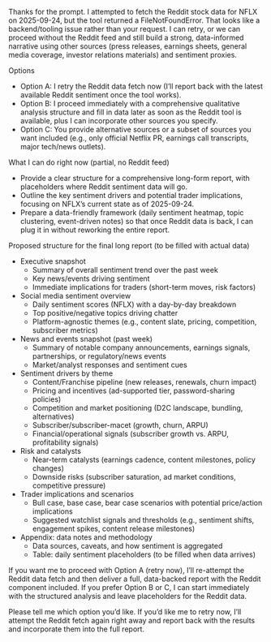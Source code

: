 Thanks for the prompt. I attempted to fetch the Reddit stock data for NFLX on 2025-09-24, but the tool returned a FileNotFoundError. That looks like a backend/tooling issue rather than your request. I can retry, or we can proceed without the Reddit feed and still build a strong, data-informed narrative using other sources (press releases, earnings sheets, general media coverage, investor relations materials) and sentiment proxies.

Options
- Option A: I retry the Reddit data fetch now (I’ll report back with the latest available Reddit sentiment once the tool works).
- Option B: I proceed immediately with a comprehensive qualitative analysis structure and fill in data later as soon as the Reddit tool is available, plus I can incorporate other sources you specify.
- Option C: You provide alternative sources or a subset of sources you want included (e.g., only official Netflix PR, earnings call transcripts, major tech/news outlets).

What I can do right now (partial, no Reddit feed)
- Provide a clear structure for a comprehensive long-form report, with placeholders where Reddit sentiment data will go.
- Outline the key sentiment drivers and potential trader implications, focusing on NFLX’s current state as of 2025-09-24.
- Prepare a data-friendly framework (daily sentiment heatmap, topic clustering, event-driven notes) so that once Reddit data is back, I can plug it in without reworking the entire report.

Proposed structure for the final long report (to be filled with actual data)
- Executive snapshot
  - Summary of overall sentiment trend over the past week
  - Key news/events driving sentiment
  - Immediate implications for traders (short-term moves, risk factors)
- Social media sentiment overview
  - Daily sentiment scores (NFLX) with a day-by-day breakdown
  - Top positive/negative topics driving chatter
  - Platform-agnostic themes (e.g., content slate, pricing, competition, subscriber metrics)
- News and events snapshot (past week)
  - Summary of notable company announcements, earnings signals, partnerships, or regulatory/news events
  - Market/analyst responses and sentiment cues
- Sentiment drivers by theme
  - Content/Franchise pipeline (new releases, renewals, churn impact)
  - Pricing and incentives (ad-supported tier, password-sharing policies)
  - Competition and market positioning (D2C landscape, bundling, alternatives)
  - Subscriber/subscriber-macet (growth, churn, ARPU)
  - Financial/operational signals (subscriber growth vs. ARPU, profitability signals)
- Risk and catalysts
  - Near-term catalysts (earnings cadence, content milestones, policy changes)
  - Downside risks (subscriber saturation, ad market conditions, competitive pressure)
- Trader implications and scenarios
  - Bull case, base case, bear case scenarios with potential price/action implications
  - Suggested watchlist signals and thresholds (e.g., sentiment shifts, engagement spikes, content release milestones)
- Appendix: data notes and methodology
  - Data sources, caveats, and how sentiment is aggregated
  - Table: daily sentiment placeholders (to be filled when data arrives)

If you want me to proceed with Option A (retry now), I’ll re-attempt the Reddit data fetch and then deliver a full, data-backed report with the Reddit component included. If you prefer Option B or C, I can start immediately with the structured analysis and leave placeholders for the Reddit data.

Please tell me which option you’d like. If you’d like me to retry now, I’ll attempt the Reddit fetch again right away and report back with the results and incorporate them into the full report.